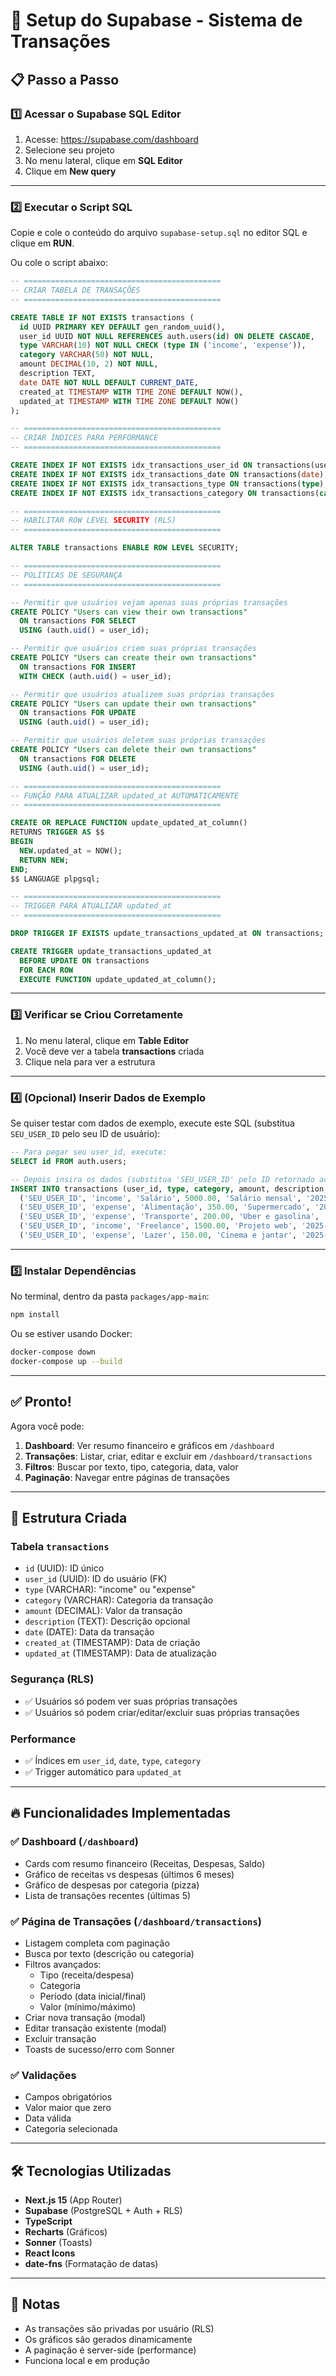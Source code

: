 # 🚀 Setup do Supabase - Sistema de Transações

## 📋 Passo a Passo

### 1️⃣ **Acessar o Supabase SQL Editor**

1. Acesse: https://supabase.com/dashboard
2. Selecione seu projeto
3. No menu lateral, clique em **SQL Editor**
4. Clique em **New query**

---

### 2️⃣ **Executar o Script SQL**

Copie e cole o conteúdo do arquivo `supabase-setup.sql` no editor SQL e clique em **RUN**.

Ou cole o script abaixo:

```sql
-- ============================================
-- CRIAR TABELA DE TRANSAÇÕES
-- ============================================

CREATE TABLE IF NOT EXISTS transactions (
  id UUID PRIMARY KEY DEFAULT gen_random_uuid(),
  user_id UUID NOT NULL REFERENCES auth.users(id) ON DELETE CASCADE,
  type VARCHAR(10) NOT NULL CHECK (type IN ('income', 'expense')),
  category VARCHAR(50) NOT NULL,
  amount DECIMAL(10, 2) NOT NULL,
  description TEXT,
  date DATE NOT NULL DEFAULT CURRENT_DATE,
  created_at TIMESTAMP WITH TIME ZONE DEFAULT NOW(),
  updated_at TIMESTAMP WITH TIME ZONE DEFAULT NOW()
);

-- ============================================
-- CRIAR ÍNDICES PARA PERFORMANCE
-- ============================================

CREATE INDEX IF NOT EXISTS idx_transactions_user_id ON transactions(user_id);
CREATE INDEX IF NOT EXISTS idx_transactions_date ON transactions(date);
CREATE INDEX IF NOT EXISTS idx_transactions_type ON transactions(type);
CREATE INDEX IF NOT EXISTS idx_transactions_category ON transactions(category);

-- ============================================
-- HABILITAR ROW LEVEL SECURITY (RLS)
-- ============================================

ALTER TABLE transactions ENABLE ROW LEVEL SECURITY;

-- ============================================
-- POLÍTICAS DE SEGURANÇA
-- ============================================

-- Permitir que usuários vejam apenas suas próprias transações
CREATE POLICY "Users can view their own transactions"
  ON transactions FOR SELECT
  USING (auth.uid() = user_id);

-- Permitir que usuários criem suas próprias transações
CREATE POLICY "Users can create their own transactions"
  ON transactions FOR INSERT
  WITH CHECK (auth.uid() = user_id);

-- Permitir que usuários atualizem suas próprias transações
CREATE POLICY "Users can update their own transactions"
  ON transactions FOR UPDATE
  USING (auth.uid() = user_id);

-- Permitir que usuários deletem suas próprias transações
CREATE POLICY "Users can delete their own transactions"
  ON transactions FOR DELETE
  USING (auth.uid() = user_id);

-- ============================================
-- FUNÇÃO PARA ATUALIZAR updated_at AUTOMATICAMENTE
-- ============================================

CREATE OR REPLACE FUNCTION update_updated_at_column()
RETURNS TRIGGER AS $$
BEGIN
  NEW.updated_at = NOW();
  RETURN NEW;
END;
$$ LANGUAGE plpgsql;

-- ============================================
-- TRIGGER PARA ATUALIZAR updated_at
-- ============================================

DROP TRIGGER IF EXISTS update_transactions_updated_at ON transactions;

CREATE TRIGGER update_transactions_updated_at
  BEFORE UPDATE ON transactions
  FOR EACH ROW
  EXECUTE FUNCTION update_updated_at_column();
```

---

### 3️⃣ **Verificar se Criou Corretamente**

1. No menu lateral, clique em **Table Editor**
2. Você deve ver a tabela **transactions** criada
3. Clique nela para ver a estrutura

---

### 4️⃣ **(Opcional) Inserir Dados de Exemplo**

Se quiser testar com dados de exemplo, execute este SQL (substitua `SEU_USER_ID` pelo seu ID de usuário):

```sql
-- Para pegar seu user_id, execute:
SELECT id FROM auth.users;

-- Depois insira os dados (substitua 'SEU_USER_ID' pelo ID retornado acima):
INSERT INTO transactions (user_id, type, category, amount, description, date) VALUES
  ('SEU_USER_ID', 'income', 'Salário', 5000.00, 'Salário mensal', '2025-01-05'),
  ('SEU_USER_ID', 'expense', 'Alimentação', 350.00, 'Supermercado', '2025-01-10'),
  ('SEU_USER_ID', 'expense', 'Transporte', 200.00, 'Uber e gasolina', '2025-01-12'),
  ('SEU_USER_ID', 'income', 'Freelance', 1500.00, 'Projeto web', '2025-01-15'),
  ('SEU_USER_ID', 'expense', 'Lazer', 150.00, 'Cinema e jantar', '2025-01-20');
```

---

### 5️⃣ **Instalar Dependências**

No terminal, dentro da pasta `packages/app-main`:

```bash
npm install
```

Ou se estiver usando Docker:

```bash
docker-compose down
docker-compose up --build
```

---

## ✅ Pronto!

Agora você pode:

1. **Dashboard**: Ver resumo financeiro e gráficos em `/dashboard`
2. **Transações**: Listar, criar, editar e excluir em `/dashboard/transactions`
3. **Filtros**: Buscar por texto, tipo, categoria, data, valor
4. **Paginação**: Navegar entre páginas de transações

---

## 🎯 Estrutura Criada

### **Tabela `transactions`**
- `id` (UUID): ID único
- `user_id` (UUID): ID do usuário (FK)
- `type` (VARCHAR): "income" ou "expense"
- `category` (VARCHAR): Categoria da transação
- `amount` (DECIMAL): Valor da transação
- `description` (TEXT): Descrição opcional
- `date` (DATE): Data da transação
- `created_at` (TIMESTAMP): Data de criação
- `updated_at` (TIMESTAMP): Data de atualização

### **Segurança (RLS)**
- ✅ Usuários só podem ver suas próprias transações
- ✅ Usuários só podem criar/editar/excluir suas próprias transações

### **Performance**
- ✅ Índices em `user_id`, `date`, `type`, `category`
- ✅ Trigger automático para `updated_at`

---

## 🔥 Funcionalidades Implementadas

### ✅ **Dashboard** (`/dashboard`)
- Cards com resumo financeiro (Receitas, Despesas, Saldo)
- Gráfico de receitas vs despesas (últimos 6 meses)
- Gráfico de despesas por categoria (pizza)
- Lista de transações recentes (últimas 5)

### ✅ **Página de Transações** (`/dashboard/transactions`)
- Listagem completa com paginação
- Busca por texto (descrição ou categoria)
- Filtros avançados:
  - Tipo (receita/despesa)
  - Categoria
  - Período (data inicial/final)
  - Valor (mínimo/máximo)
- Criar nova transação (modal)
- Editar transação existente (modal)
- Excluir transação
- Toasts de sucesso/erro com Sonner

### ✅ **Validações**
- Campos obrigatórios
- Valor maior que zero
- Data válida
- Categoria selecionada

---

## 🛠️ Tecnologias Utilizadas

- **Next.js 15** (App Router)
- **Supabase** (PostgreSQL + Auth + RLS)
- **TypeScript**
- **Recharts** (Gráficos)
- **Sonner** (Toasts)
- **React Icons**
- **date-fns** (Formatação de datas)

---

## 📝 Notas

- As transações são privadas por usuário (RLS)
- Os gráficos são gerados dinamicamente
- A paginação é server-side (performance)
- Funciona local e em produção


